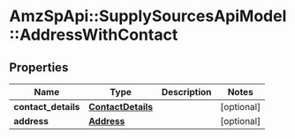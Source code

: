 # AmzSpApi::SupplySourcesApiModel::AddressWithContact

## Properties
Name | Type | Description | Notes
------------ | ------------- | ------------- | -------------
**contact_details** | [**ContactDetails**](ContactDetails.md) |  | [optional] 
**address** | [**Address**](Address.md) |  | [optional] 

